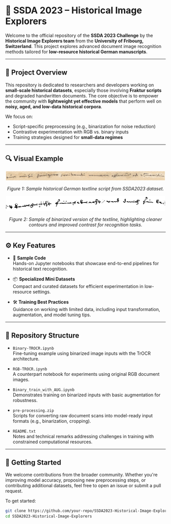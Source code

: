 # 📜 SSDA 2023 – Historical Image Explorers

Welcome to the official repository of the **SSDA 2023 Challenge** by the **Historical Image Explorers team** from the **University of Fribourg, Switzerland**. This project explores advanced document image recognition methods tailored for **low-resource historical German manuscripts**.

---

## 📖 Project Overview

This repository is dedicated to researchers and developers working on **small-scale historical datasets**, especially those involving **Fraktur scripts** and degraded handwritten documents. The core objective is to empower the community with **lightweight yet effective models** that perform well on **noisy, aged, and low-data historical corpora**.

We focus on:
- Script-specific preprocessing (e.g., binarization for noise reduction)
- Contrastive experimentation with RGB vs. binary inputs
- Training strategies designed for **small-data regimes**

---

## 🔍 Visual Example

<p align="center">
  <img src="fig/1.PNG" alt="Textline Script Sample" width="500"/>
</p>
<p align="center"><em>Figure 1: Sample historical German textline script from SSDA2023 dataset.</em></p>

<p align="center">
  <img src="fig/2.png" alt="Binarized Textline" width="500"/>
</p>
<p align="center"><em>Figure 2: Sample of binarized version of the textline, highlighting cleaner contours and improved contrast for recognition tasks.</em></p>

---

## ⚙️ Key Features

- 🧪 **Sample Code**  
  Hands-on Jupyter notebooks that showcase end-to-end pipelines for historical text recognition.

- 📦 **Specialized Mini Datasets**  
  Compact and curated datasets for efficient experimentation in low-resource settings.

- 🛠️ **Training Best Practices**  
  Guidance on working with limited data, including input transformation, augmentation, and model tuning tips.

---

## 📁 Repository Structure

- `Binary-TROCR.ipynb`  
  Fine-tuning example using binarized image inputs with the TrOCR architecture.

- `RGB-TROCR.ipynb`  
  A counterpart notebook for experiments using original RGB document images.

- `Binary_train_with_AUG.ipynb`  
  Demonstrates training on binarized inputs with basic augmentation for robustness.

- `pre-processing.zip`  
  Scripts for converting raw document scans into model-ready input formats (e.g., binarization, cropping).

- `README.txt`  
  Notes and technical remarks addressing challenges in training with constrained computational resources.

---

## 🚀 Getting Started

We welcome contributions from the broader community. Whether you're improving model accuracy, proposing new preprocessing steps, or contributing additional datasets, feel free to open an issue or submit a pull request.

To get started:

```bash
git clone https://github.com/your-repo/SSDA2023-Historical-Image-Explorers.git
cd SSDA2023-Historical-Image-Explorers
